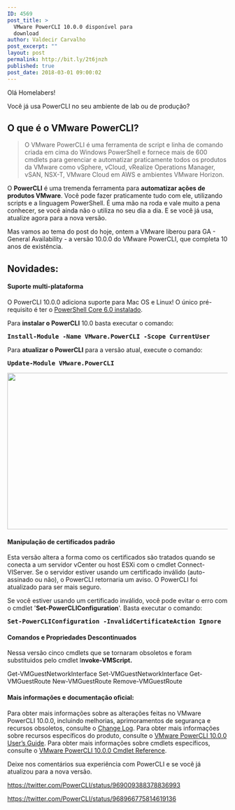 ```yaml
---
ID: 4569
post_title: >
  VMware PowerCLI 10.0.0 disponível para
  download
author: Valdecir Carvalho
post_excerpt: ""
layout: post
permalink: http://bit.ly/2t6jnzh
published: true
post_date: 2018-03-01 09:00:02
---
```

Olá Homelabers!

Você já usa PowerCLI no seu ambiente de lab ou de produção?
<h2>O que é o VMware PowerCLI?</h2>
<blockquote>O VMware PowerCLI é uma ferramenta de script e linha de comando criada em cima do Windows PowerShell e fornece mais de 600 cmdlets para gerenciar e automatizar praticamente todos os produtos da VMware como vSphere, vCloud, vRealize Operations Manager, vSAN, NSX-T, VMware Cloud em AWS e ambientes VMware Horizon.</blockquote>
O <strong>PowerCLI</strong> é uma tremenda ferramenta para <strong>automatizar ações de produtos VMware</strong>. Você pode fazer praticamente tudo com ele, utilizando scripts e a linguagem PowerShell. É uma mão na roda e vale muito a pena conhecer, se você ainda não o utiliza no seu dia a dia. E se você já usa, atualize agora para a nova versão.

Mas vamos ao tema do post do hoje, ontem a VMware liberou para GA - General Availability - a versão 10.0.0 do VMware PowerCLI, que completa 10 anos de existência.
<h2>Novidades:</h2>
<h4>Suporte multi-plataforma</h4>
O PowerCLI 10.0.0 adiciona suporte para Mac OS e Linux! O único pré-requisito é ter o <a href="https://github.com/PowerShell/PowerShell" target="_blank" rel="noopener">PowerShell Core 6.0 instalado</a>.

Para <strong>instalar o PowerCLI</strong> 10.0 basta executar o comando:
<pre class=""><strong>Install-Module -Name VMware.PowerCLI -Scope CurrentUser</strong></pre>
Para <strong>atualizar o PowerCLI</strong> para a versão atual, execute o comando:
<pre class=""><strong>Update-Module VMware.PowerCLI</strong></pre>
<img class="aligncenter size-large wp-image-4570" src="http://homelaber.com.br/site/wp-content/uploads/2018/03/powercli-v10-1-644x357.jpg" alt="" width="644" height="357" />
<h4>Manipulação de certificados padrão</h4>
Esta versão altera a forma como os certificados são tratados quando se conecta a um servidor vCenter ou host ESXi com o cmdlet Connect-VIServer. Se o servidor estiver usando um certificado inválido (auto-assinado ou não), o PowerCLI retornaria um aviso. O PowerCLI foi atualizado para ser mais seguro.

Se você estiver usando um certificado inválido, você pode evitar o erro com o cmdlet '<strong>Set-PowerCLIConfiguration</strong>'. Basta executar o comando:
<pre class=""><strong>Set-PowerCLIConfiguration -InvalidCertificateAction Ignore</strong></pre>
<h4>Comandos e Propriedades Descontinuados</h4>
Nessa versão cinco cmdlets que se tornaram obsoletos e foram substituidos pelo cmdlet I<strong>nvoke-VMScript.</strong>

Get-VMGuestNetworkInterface
Set-VMGuestNetworkInterface
Get-VMGuestRoute
New-VMGuestRoute
Remove-VMGuestRoute
<h4>Mais informações e documentação oficial:</h4>
Para obter mais informações sobre as alterações feitas no VMware PowerCLI 10.0.0, incluindo melhorias, aprimoramentos de segurança e recursos obsoletos, consulte o <a href="https://www.vmware.com/support/developer/PowerCLI/changelog.html" target="_blank" rel="noopener" name="&amp;lpos=apps_scodevmw : 10">Change Log</a>. Para obter mais informações sobre recursos específicos do produto, consulte o <a href="https://code.vmware.com/doc/preview?id=6332" target="_blank" rel="noopener">VMware PowerCLI 10.0.0 User’s Guide</a>. Para obter mais informações sobre cmdlets específicos, consulte o <a href="https://code.vmware.com/doc/preview?id=6330" target="_blank" rel="noopener" name="&amp;lpos=apps_scodevmw : 12">VMware PowerCLI 10.0.0 Cmdlet Reference</a>.

Deixe nos comentários sua experiência com PowerCLI e se você já atualizou para a nova versão.

https://twitter.com/PowerCLI/status/969009388378836993

https://twitter.com/PowerCLI/status/968966775814619136